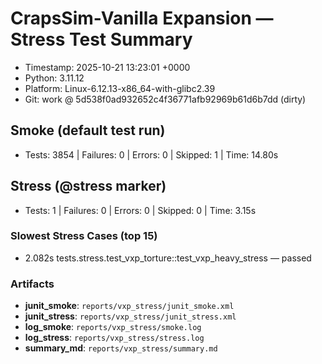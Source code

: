 # CrapsSim-Vanilla Expansion — Stress Test Summary

- Timestamp: 2025-10-21 13:23:01 +0000
- Python: 3.11.12
- Platform: Linux-6.12.13-x86_64-with-glibc2.39
- Git: work @ 5d538f0ad932652c4f36771afb92969b61d6b7dd (dirty)

## Smoke (default test run)

- Tests: 3854  | Failures: 0  | Errors: 0  | Skipped: 1  | Time: 14.80s

## Stress (@stress marker)

- Tests: 1  | Failures: 0  | Errors: 0  | Skipped: 0  | Time: 3.15s

### Slowest Stress Cases (top 15)

- 2.082s  tests.stress.test_vxp_torture::test_vxp_heavy_stress  —  passed

### Artifacts

- **junit_smoke**: `reports/vxp_stress/junit_smoke.xml`
- **junit_stress**: `reports/vxp_stress/junit_stress.xml`
- **log_smoke**: `reports/vxp_stress/smoke.log`
- **log_stress**: `reports/vxp_stress/stress.log`
- **summary_md**: `reports/vxp_stress/summary.md`